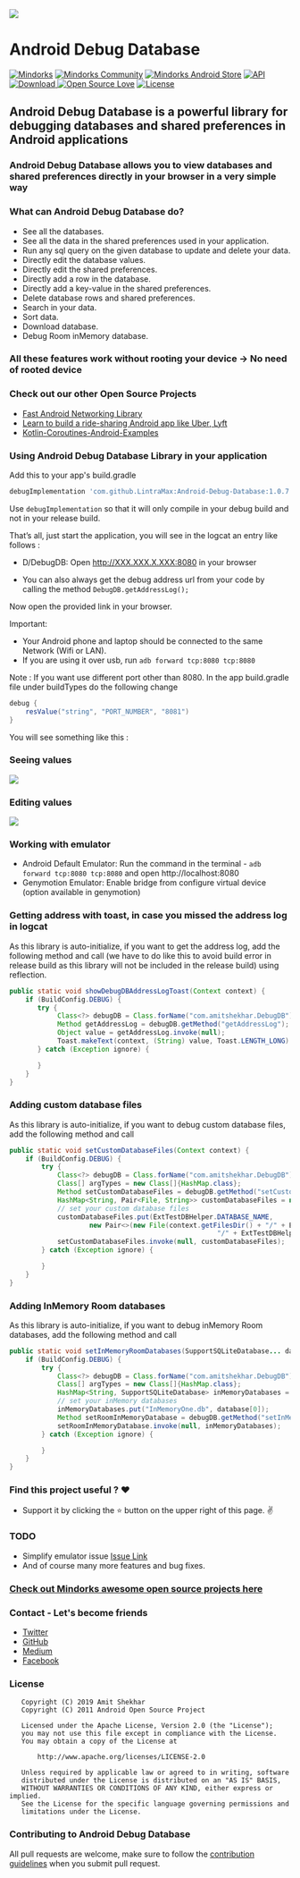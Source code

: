 <img src=https://raw.githubusercontent.com/amitshekhariitbhu/Android-Debug-Database/master/assets/debug_db_banner.png >

# Android Debug Database

[![Mindorks](https://img.shields.io/badge/mindorks-opensource-blue.svg)](https://mindorks.com/open-source-projects)
[![Mindorks Community](https://img.shields.io/badge/join-community-blue.svg)](https://mindorks.com/join-community)
[![Mindorks Android Store](https://img.shields.io/badge/Mindorks%20Android%20Store-Android%20Debug%20Database-blue.svg?style=flat)](https://mindorks.com/android/store)
[![API](https://img.shields.io/badge/API-9%2B-brightgreen.svg?style=flat)](https://android-arsenal.com/api?level=9)
[![Download](https://api.bintray.com/packages/amitshekhariitbhu/maven/debug-db/images/download.svg) ](https://bintray.com/amitshekhariitbhu/maven/debug-db/_latestVersion)
[![Open Source Love](https://badges.frapsoft.com/os/v1/open-source.svg?v=102)](https://opensource.org/licenses/Apache-2.0)
[![License](https://img.shields.io/badge/license-Apache%202.0-blue.svg)](https://github.com/amitshekhariitbhu/Android-Debug-Database/blob/master/LICENSE)

## Android Debug Database is a powerful library for debugging databases and shared preferences in Android applications

### Android Debug Database allows you to view databases and shared preferences directly in your browser in a very simple way

### What can Android Debug Database do?

* See all the databases.
* See all the data in the shared preferences used in your application.
* Run any sql query on the given database to update and delete your data.
* Directly edit the database values.
* Directly edit the shared preferences.
* Directly add a row in the database.
* Directly add a key-value in the shared preferences.
* Delete database rows and shared preferences.
* Search in your data.
* Sort data.
* Download database.
* Debug Room inMemory database.

### All these features work without rooting your device -> No need of rooted device

### Check out our other Open Source Projects

* [Fast Android Networking Library](https://github.com/amitshekhariitbhu/Fast-Android-Networking)
* [Learn to build a ride-sharing Android app like Uber, Lyft](https://github.com/MindorksOpenSource/ridesharing-uber-lyft-app)
* [Kotlin-Coroutines-Android-Examples](https://github.com/MindorksOpenSource/Kotlin-Coroutines-Android-Examples)

### Using Android Debug Database Library in your application

Add this to your app's build.gradle

```groovy
debugImplementation 'com.github.LintraMax:Android-Debug-Database:1.0.7'
```

Use `debugImplementation` so that it will only compile in your debug build and not in your release build.

That’s all, just start the application, you will see in the logcat an entry like follows :

* D/DebugDB: Open http://XXX.XXX.X.XXX:8080 in your browser

* You can also always get the debug address url from your code by calling the method `DebugDB.getAddressLog();`

Now open the provided link in your browser.

Important:

* Your Android phone and laptop should be connected to the same Network (Wifi or LAN).
* If you are using it over usb, run `adb forward tcp:8080 tcp:8080`

Note      : If you want use different port other than 8080.
            In the app build.gradle file under buildTypes do the following change

```groovy
debug {
    resValue("string", "PORT_NUMBER", "8081")
}
```

You will see something like this :

### Seeing values

<img src=https://raw.githubusercontent.com/amitshekhariitbhu/Android-Debug-Database/master/assets/debugdb.png >

### Editing values

<img src=https://raw.githubusercontent.com/amitshekhariitbhu/Android-Debug-Database/master/assets/debugdb_edit.png >

### Working with emulator

* Android Default Emulator: Run the command in the terminal - `adb forward tcp:8080 tcp:8080` and open http://localhost:8080
* Genymotion Emulator: Enable bridge from configure virtual device (option available in genymotion)

### Getting address with toast, in case you missed the address log in logcat

As this library is auto-initialize, if you want to get the address log, add the following method and call (we have to do like this to avoid build error in release build as this library will not be included in the release build) using reflection.

```java
public static void showDebugDBAddressLogToast(Context context) {
    if (BuildConfig.DEBUG) {
       try {
            Class<?> debugDB = Class.forName("com.amitshekhar.DebugDB");
            Method getAddressLog = debugDB.getMethod("getAddressLog");
            Object value = getAddressLog.invoke(null);
            Toast.makeText(context, (String) value, Toast.LENGTH_LONG).show();
       } catch (Exception ignore) {

       }
    }
}
```

### Adding custom database files

As this library is auto-initialize, if you want to debug custom database files, add the following method and call

```java
public static void setCustomDatabaseFiles(Context context) {
    if (BuildConfig.DEBUG) {
        try {
            Class<?> debugDB = Class.forName("com.amitshekhar.DebugDB");
            Class[] argTypes = new Class[]{HashMap.class};
            Method setCustomDatabaseFiles = debugDB.getMethod("setCustomDatabaseFiles", argTypes);
            HashMap<String, Pair<File, String>> customDatabaseFiles = new HashMap<>();
            // set your custom database files
            customDatabaseFiles.put(ExtTestDBHelper.DATABASE_NAME,
                    new Pair<>(new File(context.getFilesDir() + "/" + ExtTestDBHelper.DIR_NAME +
                                                    "/" + ExtTestDBHelper.DATABASE_NAME), ""));
            setCustomDatabaseFiles.invoke(null, customDatabaseFiles);
        } catch (Exception ignore) {

        }
    }
}
```

### Adding InMemory Room databases

As this library is auto-initialize, if you want to debug inMemory Room databases, add the following method and call

```java
public static void setInMemoryRoomDatabases(SupportSQLiteDatabase... database) {
    if (BuildConfig.DEBUG) {
        try {
            Class<?> debugDB = Class.forName("com.amitshekhar.DebugDB");
            Class[] argTypes = new Class[]{HashMap.class};
            HashMap<String, SupportSQLiteDatabase> inMemoryDatabases = new HashMap<>();
            // set your inMemory databases
            inMemoryDatabases.put("InMemoryOne.db", database[0]);
            Method setRoomInMemoryDatabase = debugDB.getMethod("setInMemoryRoomDatabases", argTypes);
            setRoomInMemoryDatabase.invoke(null, inMemoryDatabases);
        } catch (Exception ignore) {

        }
    }
}
```

### Find this project useful ? :heart:

* Support it by clicking the :star: button on the upper right of this page. :v:

### TODO

* Simplify emulator issue [Issue Link](https://github.com/amitshekhariitbhu/Android-Debug-Database/issues/6)
* And of course many more features and bug fixes.

### [Check out Mindorks awesome open source projects here](https://mindorks.com/open-source-projects)

### Contact - Let's become friends

* [Twitter](https://twitter.com/amitiitbhu)
* [GitHub](https://github.com/amitshekhariitbhu)
* [Medium](https://medium.com/@amitshekhar)
* [Facebook](https://www.facebook.com/amit.shekhar.iitbhu)

### License

```
   Copyright (C) 2019 Amit Shekhar
   Copyright (C) 2011 Android Open Source Project

   Licensed under the Apache License, Version 2.0 (the "License");
   you may not use this file except in compliance with the License.
   You may obtain a copy of the License at

       http://www.apache.org/licenses/LICENSE-2.0

   Unless required by applicable law or agreed to in writing, software
   distributed under the License is distributed on an "AS IS" BASIS,
   WITHOUT WARRANTIES OR CONDITIONS OF ANY KIND, either express or implied.
   See the License for the specific language governing permissions and
   limitations under the License.
```

### Contributing to Android Debug Database

All pull requests are welcome, make sure to follow the [contribution guidelines](CONTRIBUTING.md)
when you submit pull request.
